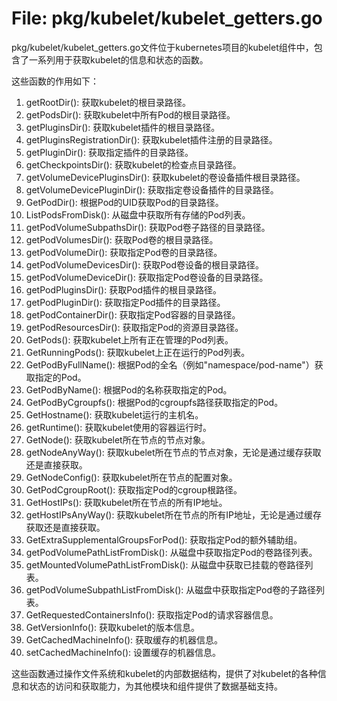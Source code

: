 # File: pkg/kubelet/kubelet_getters.go

pkg/kubelet/kubelet_getters.go文件位于kubernetes项目的kubelet组件中，包含了一系列用于获取kubelet的信息和状态的函数。

这些函数的作用如下：

1. getRootDir(): 获取kubelet的根目录路径。
2. getPodsDir(): 获取kubelet中所有Pod的根目录路径。
3. getPluginsDir(): 获取kubelet插件的根目录路径。
4. getPluginsRegistrationDir(): 获取kubelet插件注册的目录路径。
5. getPluginDir(): 获取指定插件的目录路径。
6. getCheckpointsDir(): 获取kubelet的检查点目录路径。
7. getVolumeDevicePluginsDir(): 获取kubelet的卷设备插件根目录路径。
8. getVolumeDevicePluginDir(): 获取指定卷设备插件的目录路径。
9. GetPodDir(): 根据Pod的UID获取Pod的目录路径。
10. ListPodsFromDisk(): 从磁盘中获取所有存储的Pod列表。
11. getPodVolumeSubpathsDir(): 获取Pod卷子路径的目录路径。
12. getPodVolumesDir(): 获取Pod卷的根目录路径。
13. getPodVolumeDir(): 获取指定Pod卷的目录路径。
14. getPodVolumeDevicesDir(): 获取Pod卷设备的根目录路径。
15. getPodVolumeDeviceDir(): 获取指定Pod卷设备的目录路径。
16. getPodPluginsDir(): 获取Pod插件的根目录路径。
17. getPodPluginDir(): 获取指定Pod插件的目录路径。
18. getPodContainerDir(): 获取指定Pod容器的目录路径。
19. getPodResourcesDir(): 获取指定Pod的资源目录路径。
20. GetPods(): 获取kubelet上所有正在管理的Pod列表。
21. GetRunningPods(): 获取kubelet上正在运行的Pod列表。
22. GetPodByFullName(): 根据Pod的全名（例如"namespace/pod-name"）获取指定的Pod。
23. GetPodByName(): 根据Pod的名称获取指定的Pod。
24. GetPodByCgroupfs(): 根据Pod的cgroupfs路径获取指定的Pod。
25. GetHostname(): 获取kubelet运行的主机名。
26. getRuntime(): 获取kubelet使用的容器运行时。
27. GetNode(): 获取kubelet所在节点的节点对象。
28. getNodeAnyWay(): 获取kubelet所在节点的节点对象，无论是通过缓存获取还是直接获取。
29. GetNodeConfig(): 获取kubelet所在节点的配置对象。
30. GetPodCgroupRoot(): 获取指定Pod的cgroup根路径。
31. GetHostIPs(): 获取kubelet所在节点的所有IP地址。
32. getHostIPsAnyWay(): 获取kubelet所在节点的所有IP地址，无论是通过缓存获取还是直接获取。
33. GetExtraSupplementalGroupsForPod(): 获取指定Pod的额外辅助组。
34. getPodVolumePathListFromDisk(): 从磁盘中获取指定Pod的卷路径列表。
35. getMountedVolumePathListFromDisk(): 从磁盘中获取已挂载的卷路径列表。
36. getPodVolumeSubpathListFromDisk(): 从磁盘中获取指定Pod卷的子路径列表。
37. GetRequestedContainersInfo(): 获取指定Pod的请求容器信息。
38. GetVersionInfo(): 获取kubelet的版本信息。
39. GetCachedMachineInfo(): 获取缓存的机器信息。
40. setCachedMachineInfo(): 设置缓存的机器信息。

这些函数通过操作文件系统和kubelet的内部数据结构，提供了对kubelet的各种信息和状态的访问和获取能力，为其他模块和组件提供了数据基础支持。

